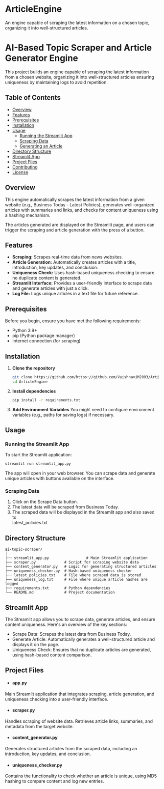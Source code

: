 # ArticleEngine
An engine capable of scraping the latest information on a chosen topic, organizing it into well-structured articles.

# AI-Based Topic Scraper and Article Generator Engine

This project builds an engine capable of scraping the latest information from a chosen website, organizing it into well-structured articles ensuring uniqueness by maintaining logs to avoid repetition.

## Table of Contents
- [Overview](#overview)
- [Features](#features)
- [Prerequisites](#prerequisites)
- [Installation](#installation)
- [Usage](#usage)
  - [Running the Streamlit App](#running-the-streamlit-app)
  - [Scraping Data](#scraping-data)
  - [Generating an Article](#generating-an-article)
- [Directory Structure](#directory-structure)
- [Streamlit App](#streamlit-app)
- [Project Files](#project-files)
- [Contributing](#contributing)
- [License](#license)

## Overview
This engine automatically scrapes the latest information from a given website (e.g., Business Today - Latest Policies), generates well-organized articles with summaries and links, and checks for content uniqueness using a hashing mechanism.

The articles generated are displayed on the Streamlit page, and users can trigger the scraping and article generation with the press of a button.

## Features
- **Scraping:** Scrapes real-time data from news websites.
- **Article Generation:** Automatically creates articles with a title, introduction, key updates, and conclusion.
- **Uniqueness Check:** Uses hash-based uniqueness checking to ensure no duplicate content is generated.
- **Streamlit Interface:** Provides a user-friendly interface to scrape data and generate articles with just a click.
- **Log File:** Logs unique articles in a text file for future reference.

## Prerequisites
Before you begin, ensure you have met the following requirements:
- Python 3.9+
- pip (Python package manager)
- Internet connection (for scraping)

## Installation

1. **Clone the repository**

   ```bash
   git clone https://github.com/https://github.com/VaishnaviM2003/ArticleEngine/ArticleEngine.git
   cd ArticleEngine
2. **Install dependencies**

   ```bash
   pip install -r requirements.txt
3. **Add Environment Variables**
   You might need to configure environment variables (e.g., paths for saving logs) if necessary.

## Usage
### Running the Streamlit App
To start the Streamlit application:

  ```bash
  streamlit run streamlit_app.py
  ```
The app will open in your web browser. You can scrape data and generate unique articles with buttons available on the interface.

### Scraping Data
1. Click on the Scrape Data button.
2. The latest data will be scraped from Business Today.
3. The scraped data will be displayed in the Streamlit app and also saved to <div class="highlight-box"> latest_policies.txt </div>

## Directory Structure

  ```plaintext
ai-topic-scraper/
│
├── streamlit_app.py                 # Main Streamlit application
├── scraper.py             # Script for scraping website data
├── content_generator.py   # Logic for generating structured articles
├── uniqueness_checker.py  # Hash-based uniqueness checker
├── latest_policies.txt    # File where scraped data is stored
├── uniqueness_log.txt     # File where unique article hashes are logged
├── requirements.txt       # Python dependencies
└── README.md              # Project documentation
```

## Streamlit App
The Streamlit app allows you to scrape data, generate articles, and ensure content uniqueness. Here's an overview of the key sections:
- Scrape Data: Scrapes the latest data from Business Today.
- Generate Article: Automatically generates a well-structured article and displays it on the page.
- Uniqueness Check: Ensures that no duplicate articles are generated, using hash-based content comparison.

## Project Files

- #### app.py
Main Streamlit application that integrates scraping, article generation, and uniqueness checking into a user-friendly interface.

- #### scraper.py
Handles scraping of website data. Retrieves article links, summaries, and metadata from the target website.

- #### content_generator.py
Generates structured articles from the scraped data, including an introduction, key updates, and conclusion.

- #### uniqueness_checker.py
Contains the functionality to check whether an article is unique, using MD5 hashing to compare content and log new entries.






